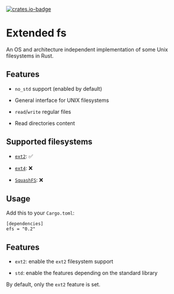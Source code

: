[![crates.io-badge]][crates.io-link]

[crates.io-badge]: https://img.shields.io/crates/v/efs.svg
[crates.io-link]: https://crates.io/crates/efs

# Extended fs

An OS and architecture independent implementation of some Unix filesystems in Rust.

## Features

* `no_std` support (enabled by default)

* General interface for UNIX filesystems

* `read`/`write` regular files

* Read directories content

## Supported filesystems

* [`ext2`](https://en.wikipedia.org/wiki/Ext2): ✅

* [`ext4`](https://en.wikipedia.org/wiki/Ext4): ❌

* [`SquashFS`](https://en.wikipedia.org/wiki/SquashFS): ❌

## Usage

Add this to your `Cargo.toml`:

```
[dependencies]
efs = "0.2"
```

<!-- Add examples on 0.3 release --> 

## Features

* `ext2`: enable the `ext2` filesystem support

* `std`: enable the features depending on the standard library

By default, only the `ext2` feature is set.
